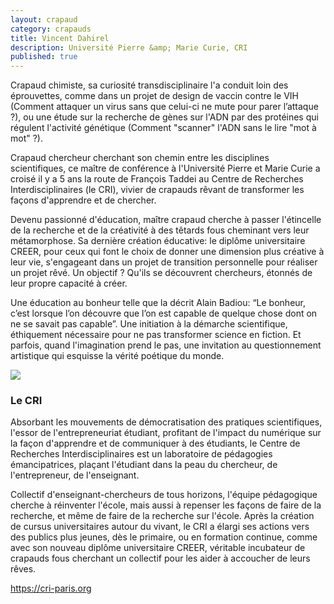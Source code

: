 ```yaml
---
layout: crapaud
category: crapauds
title: Vincent Dahirel
description: Université Pierre &amp; Marie Curie, CRI
published: true
---
```


Crapaud chimiste, sa curiosité transdisciplinaire l'a conduit loin des éprouvettes, comme dans un projet de design de vaccin contre le VIH (Comment attaquer un virus sans que celui-ci ne mute pour parer l’attaque ?), ou une étude sur la recherche de gènes sur l'ADN par des protéines qui régulent l'activité génétique (Comment "scanner" l'ADN sans le lire "mot à mot" ?).

Crapaud chercheur cherchant son chemin entre les disciplines scientifiques, ce maître de conférence à l'Université Pierre et Marie Curie a croisé il y a 5 ans la route de François Taddei au Centre de Recherches Interdisciplinaires (le CRI), vivier de crapauds rêvant de transformer les façons d'apprendre et de chercher. 

Devenu passionné d'éducation, maître crapaud cherche à passer l'étincelle de la recherche et de la créativité à des têtards fous cheminant vers leur métamorphose. Sa dernière création éducative: le diplôme universitaire CREER, pour ceux qui font le choix de donner une dimension plus créative à leur vie, s'engageant dans un projet de transition personnelle pour réaliser un projet rêvé. Un objectif ? Qu'ils se découvrent chercheurs, étonnés de leur propre capacité à créer. 

Une éducation au bonheur telle que la décrit Alain Badiou: “Le bonheur, c’est lorsque l’on découvre que l’on est capable de quelque chose dont on ne se savait pas capable”. Une initiation à la démarche scientifique, éthiquement nécessaire pour ne pas transformer science en fiction. Et parfois, quand l'imagination prend le pas, une invitation au questionnement artistique qui esquisse la vérité poétique du monde. 

<img src="{{ site.urlimg }}/profiles/vincent_dahirel_illus.png" />

### Le CRI 

Absorbant les mouvements de démocratisation des pratiques scientifiques, l'essor de l'entrepreneuriat étudiant, profitant de l'impact du numérique sur la façon d'apprendre et de communiquer à des étudiants, le Centre de Recherches Interdisciplinaires est un laboratoire de pédagogies émancipatrices, plaçant l'étudiant dans la peau du chercheur, de l'entrepreneur, de l'enseignant. 

Collectif d'enseignant-chercheurs de tous horizons, l'équipe pédagogique cherche à réinventer l'école, mais aussi à repenser les façons de faire de la recherche, et même de faire de la recherche sur l'école. Après la création de cursus universitaires autour du vivant, le CRI a élargi ses actions vers des publics plus jeunes, dès le primaire, ou en formation continue, comme avec son nouveau diplôme universitaire CREER, véritable incubateur de crapauds fous cherchant un collectif pour les aider à accoucher de leurs rêves. 

<https://cri-paris.org>
